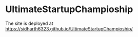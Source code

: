 # UltimateStartupChampioship

The site is deployed at 
https://sidharth6323.github.io/UltimateStartupChampioship/
